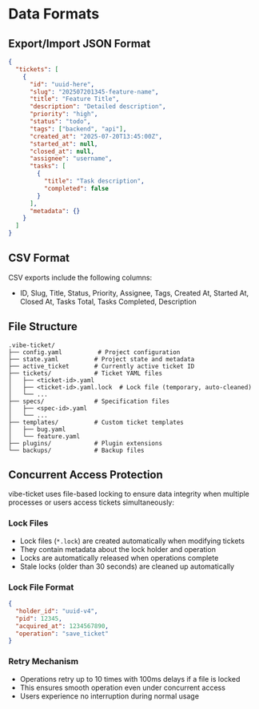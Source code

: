 # Data Formats

## Export/Import JSON Format

```json
{
  "tickets": [
    {
      "id": "uuid-here",
      "slug": "202507201345-feature-name",
      "title": "Feature Title",
      "description": "Detailed description",
      "priority": "high",
      "status": "todo",
      "tags": ["backend", "api"],
      "created_at": "2025-07-20T13:45:00Z",
      "started_at": null,
      "closed_at": null,
      "assignee": "username",
      "tasks": [
        {
          "title": "Task description",
          "completed": false
        }
      ],
      "metadata": {}
    }
  ]
}
```

## CSV Format

CSV exports include the following columns:
- ID, Slug, Title, Status, Priority, Assignee, Tags, Created At, Started At, Closed At, Tasks Total, Tasks Completed, Description

## File Structure

```
.vibe-ticket/
├── config.yaml          # Project configuration
├── state.yaml          # Project state and metadata
├── active_ticket       # Currently active ticket ID
├── tickets/            # Ticket YAML files
│   ├── <ticket-id>.yaml
│   ├── <ticket-id>.yaml.lock  # Lock file (temporary, auto-cleaned)
│   └── ...
├── specs/              # Specification files
│   ├── <spec-id>.yaml
│   └── ...
├── templates/          # Custom ticket templates
│   ├── bug.yaml
│   └── feature.yaml
├── plugins/            # Plugin extensions
└── backups/            # Backup files
```

## Concurrent Access Protection

vibe-ticket uses file-based locking to ensure data integrity when multiple processes or users access tickets simultaneously:

### Lock Files
- Lock files (`*.lock`) are created automatically when modifying tickets
- They contain metadata about the lock holder and operation
- Locks are automatically released when operations complete
- Stale locks (older than 30 seconds) are cleaned up automatically

### Lock File Format
```json
{
  "holder_id": "uuid-v4",
  "pid": 12345,
  "acquired_at": 1234567890,
  "operation": "save_ticket"
}
```

### Retry Mechanism
- Operations retry up to 10 times with 100ms delays if a file is locked
- This ensures smooth operation even under concurrent access
- Users experience no interruption during normal usage